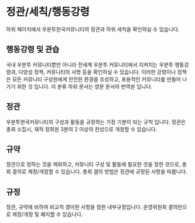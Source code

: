 # 정관/세칙/행동강령

하위 페이지에서 우분투한국커뮤니티의 정관과 하위 세칙을 확인하실 수 있습니다.

## 행동강령 및 관습
국내 우분투 커뮤니티뿐만 아니라 전세계 우분투 커뮤니티에서 지켜지는 우분투 행동강령과, 다양성 정책, 커뮤니티의 사명 등을 확인하실 수 있습니다. 이러한 강령이나 정책은 모든 커뮤니티 구성원에게 안전한 환경을 조성하고, 포용적인 커뮤니티를 만들어 나가기 위한 것 입니다. 이 분류 하위 문서는 영문 문서의 번역본 입니다.

## 정관
우분투한국커뮤니티의 구성과 활동을 규정하는 가장 기본이 되는 규칙 입니다. 정관은 총회 소집시, 재적 정회원 3분의 2 이상의 찬성으로 개정할 수 있습니다.

## 규약
정관으로 정하는 것을 제외하고, 커뮤니티 구성 및 활동에 필요한 것을 정한 것으로, 총회 결의로 제정/개정할 수 있습니다. 총회 결의 방법은 정관에 규정된 사항을 따릅니다.

## 규정
정관, 규약에 비하여 비교적 경미한 사항을 정한 내부규정입니다. 운영위원회 결의만으로 제정/개정 및 폐지할 수 있습니다.